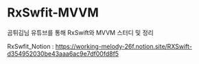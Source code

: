# RxSwfit-MVVM
곰튀김님 유튜브를 통해 RxSwift와 MVVM 스터디 및 정리

RxSwfit_Notion : https://working-melody-26f.notion.site/RXSwift-d354952030be43aaa6ac9e7df00fd8f5
